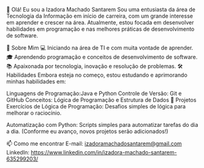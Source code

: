 👋 Olá! Eu sou a Izadora Machado Santarem
Sou uma entusiasta da área de Tecnologia da Informação em início de carreira, com um grande interesse em aprender e crescer na área. Atualmente, estou focada em desenvolver habilidades em programação e nas melhores práticas de desenvolvimento de software.

🚀 Sobre Mim
💻 Iniciando na área de TI e com muita vontade de aprender.
🎓 Aprendendo programação e conceitos de desenvolvimento de software.
📚 Apaixonada por tecnologia, inovação e resolução de problemas.
🛠 Habilidades
Embora esteja no começo, estou estudando e aprimorando minhas habilidades em:

Linguagens de Programação:Java e Python
Controle de Versão: Git e GitHub
Conceitos: Lógica de Programação e Estrutura de Dados
📂 Projetos
Exercícios de Lógica de Programação: Desafios simples de lógica para melhorar o raciocínio.

Automatização com Python: Scripts simples para automatizar tarefas do dia a dia.
(Conforme eu avanço, novos projetos serão adicionados!)

📫 Como me encontrar
E-mail: izadoramachadosantarem@gmail.com
LinkedIn: https://www.linkedin.com/in/izadora-machado-santarem-635299203/
